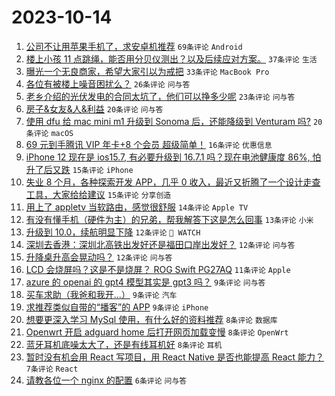 # 2023-10-14

1. [公司不让用苹果手机了，求安卓机推荐](https://www.v2ex.com/t/981906) `69条评论` `Android`
1. [楼上小孩 11 点跳绳，能否用分贝仪测出？以及后续应对方案。](https://www.v2ex.com/t/981920) `37条评论` `生活`
1. [曝光一个无良商家，希望大家引以为戒把](https://www.v2ex.com/t/981886) `33条评论` `MacBook Pro`
1. [各位有被楼上噪音困扰么？](https://www.v2ex.com/t/981942) `26条评论` `问与答`
1. [老乡介绍的光伏发电的合同太坑了，他们可以挣多少呢](https://www.v2ex.com/t/981926) `23条评论` `问与答`
1. [房子&女友&人&利益](https://www.v2ex.com/t/981950) `20条评论` `问与答`
1. [使用 dfu 给 mac mini m1 升级到 Sonoma 后，还能降级到 Venturam 吗?](https://www.v2ex.com/t/981936) `20条评论` `macOS`
1. [69 元到手腾讯 VIP 年卡+8 个会员 超级简单！](https://www.v2ex.com/t/981919) `16条评论` `优惠信息`
1. [iPhone 12 现在是 ios15.7, 有必要升级到 16.7.1 吗？现在电池健康度 86%, 怕升了后又跌](https://www.v2ex.com/t/981894) `15条评论` `iPhone`
1. [失业 8 个月，各种探索开发 APP，几乎 0 收入，最近又折腾了一个设计走查工具，大家给给建议](https://www.v2ex.com/t/981893) `15条评论` `分享创造`
1. [用上了 appletv 当软路由，感觉很舒服](https://www.v2ex.com/t/981895) `14条评论` `Apple TV`
1. [有没有懂手机（硬件为主）的兄弟，帮我解答下这是怎么回事](https://www.v2ex.com/t/981887) `13条评论` `小米`
1. [升级到 10.0，续航明显下降](https://www.v2ex.com/t/981943) `12条评论` ` WATCH`
1. [深圳去香港：深圳北高铁出发好还是福田口岸出发好？](https://www.v2ex.com/t/981900) `12条评论` `问与答`
1. [升降桌升高会晃动吗？](https://www.v2ex.com/t/981896) `12条评论` `问与答`
1. [LCD 会烧屏吗？这是不是烧屏？ ROG Swift PG27AQ](https://www.v2ex.com/t/981948) `11条评论` `Apple`
1. [azure 的 openai 的 gpt4 模型其实是 gpt3 吗？](https://www.v2ex.com/t/981914) `9条评论` `问与答`
1. [买车求助（我爸和我开...）](https://www.v2ex.com/t/981888) `9条评论` `汽车`
1. [求推荐类似自带的“播客”的 APP](https://www.v2ex.com/t/981885) `9条评论` `iPhone`
1. [想要更深入学习 MySql 使用，有什么好的资料推荐](https://www.v2ex.com/t/981941) `8条评论` `数据库`
1. [Openwrt 开启 adguard home 后打开网页加载变慢](https://www.v2ex.com/t/981930) `8条评论` `OpenWrt`
1. [蓝牙耳机底噪太大了，还是有线耳机好](https://www.v2ex.com/t/981908) `8条评论` `耳机`
1. [暂时没有机会用 React 写项目，用 React Native 是否也能提高 React 能力？](https://www.v2ex.com/t/981892) `7条评论` `React`
1. [请教各位一个 nginx 的配置](https://www.v2ex.com/t/981953) `6条评论` `问与答`
